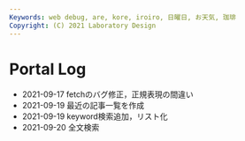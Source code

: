 ```yaml
---
Keywords: web debug, are, kore, iroiro, 日曜日, お天気, 珈琲
Copyright: (C) 2021 Laboratory Design
---
```


# Portal Log

- 2021-09-17 fetchのバグ修正，正規表現の間違い
- 2021-09-19 最近の記事一覧を作成
- 2021-09-19 keyword検索追加，リスト化
- 2021-09-20 全文検索
